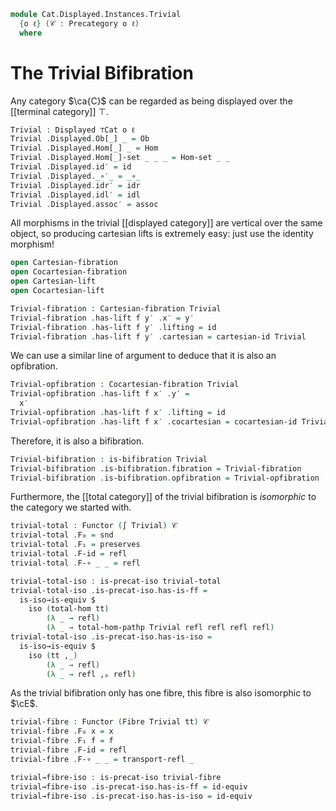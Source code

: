 <!--
```agda
open import Cat.Functor.Equivalence.Path
open import Cat.Instances.Shape.Terminal
open import Cat.Displayed.Bifibration
open import Cat.Displayed.Cocartesian
open import Cat.Displayed.Cartesian
open import Cat.Functor.Equivalence
open import Cat.Displayed.Fibre
open import Cat.Displayed.Total
open import Cat.Displayed.Base
open import Cat.Prelude
```
-->

```agda
module Cat.Displayed.Instances.Trivial
  {o ℓ} (𝒞 : Precategory o ℓ)
  where
```

<!--
```
open Precategory 𝒞
open Functor
open Total-hom
```
-->

# The Trivial Bifibration

Any category $\ca{C}$ can be regarded as being displayed over the
[[terminal category]] $\top$.

```agda
Trivial : Displayed ⊤Cat o ℓ
Trivial .Displayed.Ob[_] _ = Ob
Trivial .Displayed.Hom[_] _ = Hom
Trivial .Displayed.Hom[_]-set _ _ _ = Hom-set _ _
Trivial .Displayed.id′ = id
Trivial .Displayed._∘′_ = _∘_
Trivial .Displayed.idr′ = idr
Trivial .Displayed.idl′ = idl
Trivial .Displayed.assoc′ = assoc
```

All morphisms in the trivial [[displayed category]] are vertical over
the same object, so producing cartesian lifts is extremely easy: just
use the identity morphism!

```agda
open Cartesian-fibration
open Cocartesian-fibration
open Cartesian-lift
open Cocartesian-lift

Trivial-fibration : Cartesian-fibration Trivial
Trivial-fibration .has-lift f y′ .x′ = y′
Trivial-fibration .has-lift f y′ .lifting = id
Trivial-fibration .has-lift f y′ .cartesian = cartesian-id Trivial
```

We can use a similar line of argument to deduce that it is also an opfibration.

```agda
Trivial-opfibration : Cocartesian-fibration Trivial
Trivial-opfibration .has-lift f x′ .y′ =
  x′
Trivial-opfibration .has-lift f x′ .lifting = id
Trivial-opfibration .has-lift f x′ .cocartesian = cocartesian-id Trivial
```

Therefore, it is also a bifibration.

```agda
Trivial-bifibration : is-bifibration Trivial
Trivial-bifibration .is-bifibration.fibration = Trivial-fibration
Trivial-bifibration .is-bifibration.opfibration = Trivial-opfibration
```

Furthermore, the [[total category]] of the trivial bifibration is *isomorphic*
to the category we started with.

```agda
trivial-total : Functor (∫ Trivial) 𝒞
trivial-total .F₀ = snd
trivial-total .F₁ = preserves
trivial-total .F-id = refl
trivial-total .F-∘ _ _ = refl

trivial-total-iso : is-precat-iso trivial-total
trivial-total-iso .is-precat-iso.has-is-ff =
  is-iso→is-equiv $
    iso (total-hom tt)
        (λ _ → refl)
        (λ _ → total-hom-pathp Trivial refl refl refl refl)
trivial-total-iso .is-precat-iso.has-is-iso =
  is-iso→is-equiv $
    iso (tt ,_)
        (λ _ → refl)
        (λ _ → refl ,ₚ refl)
```

As the trivial bifibration only has one fibre, this fibre is also
isomorphic to $\cE$.

```agda
trivial-fibre : Functor (Fibre Trivial tt) 𝒞
trivial-fibre .F₀ x = x
trivial-fibre .F₁ f = f
trivial-fibre .F-id = refl
trivial-fibre .F-∘ _ _ = transport-refl _

trivial→fibre-iso : is-precat-iso trivial-fibre
trivial→fibre-iso .is-precat-iso.has-is-ff = id-equiv
trivial→fibre-iso .is-precat-iso.has-is-iso = id-equiv
```
